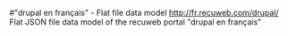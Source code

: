 #"drupal en français" - Flat file data model
http://fr.recuweb.com/drupal/
Flat JSON file data model of the recuweb portal "drupal en français"
